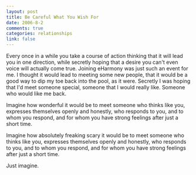 ```yaml
--- 
layout: post
title: Be Careful What You Wish For
date: 2006-8-2
comments: true
categories: relationships
link: false
---
```

Every once in a while you take a course of action thinking that it will lead you in one direction, while secretly hoping that a desire you can't even voice will actually come true. Joining eHarmony was just such an event for me. I thought it would lead to meeting some new people, that it would be a good way to dip my toe back into the pool, as it were. Secretly I was hoping that I'd meet someone special, someone that I would really like. Someone who would like me back.

Imagine how wonderful it would be to meet someone who thinks like you, expresses themselves openly and honestly, who responds to you, and to whom you respond, and for whom you have strong feelings after just a short time.

Imagine how absolutely freaking scary it would be to meet someone who thinks like you, expresses themselves openly and honestly, who responds to you, and to whom you respond, and for whom you have strong feelings after just a short time.

Just imagine.
